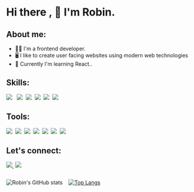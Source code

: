 # Hi there , :wave: I'm Robin.

## About me:

- :man_technologist: I'm a frontend developer.
- :desktop_computer: I like to create user facing websites using modern web technologies
- :notebook_with_decorative_cover: Currently I'm learning React..

## Skills:

<img src ="https://img.shields.io/badge/React-20232A?style=for-the-badge&logo=react&logoColor=61DAFB"/> &nbsp;
<img src="https://img.shields.io/badge/JavaScript-323330?style=for-the-badge&logo=javascript&logoColor=F7DF1E"/>&nbsp;
<img src ="https://img.shields.io/badge/Tailwind_CSS-38B2AC?style=for-the-badge&logo=tailwind-css&logoColor=white"/>&nbsp;
<img src ="https://img.shields.io/badge/CSS3-1572B6?style=for-the-badge&logo=css3&logoColor=white"/>&nbsp;
<img src ="https://img.shields.io/badge/HTML5-E34F26?style=for-the-badge&logo=html5&logoColor=white"/>&nbsp;
<img src ="https://img.shields.io/badge/PYTHON-FFFFFF?style=for-the-badge&logo=python&logoColor=blue"/>&nbsp;

## Tools:

<img src ="https://img.shields.io/badge/Git-FFFFFF?style=for-the-badge&logo=git&logoColor=orange"/>&nbsp;
<img src ="https://img.shields.io/badge/GitHub-100000?style=for-the-badge&logo=github&logoColor=white"/>&nbsp;
<img src ="https://img.shields.io/badge/Netlify-00C7B7?style=for-the-badge&logo=netlify&logoColor=white"/>&nbsp;
<img src ="https://img.shields.io/badge/VSCode-0078D4?style=for-the-badge&logo=visual%20studio%20code&logoColor=white"/>&nbsp;
<img src="https://img.shields.io/badge/VIM-%2311AB00.svg?&style=for-the-badge&logo=vim&logoColor=white"/>&nbsp;
<img src="https://img.shields.io/badge/Ubuntu-E95420?style=for-the-badge&logo=ubuntu&logoColor=white"/>&nbsp;
<img src="https://img.shields.io/badge/Linux-FCC624?style=for-the-badge&logo=linux&logoColor=black"/>&nbsp;

## Let's connect:

<a href="https://www.twitter.com/haddercone"><img src ="https://img.shields.io/badge/Twitter-1DA1F2?style=for-the-badge&logo=twitter&logoColor=white"/>&nbsp;</a>
<a href="https://www.linkedin.com/in/haddercone">
<img src="https://img.shields.io/badge/LinkedIn-0077B5?style=for-the-badge&logo=linkedin&logoColor=white"/>
</a>
<br/>

<div style="display:flex; align-items:center; gap:1rem;flex-wrap:wrap;">

![Robin's GitHub stats](https://github-readme-stats.vercel.app/api?username=haddercone&show_icons=true&theme=react)

[![Top Langs](https://github-readme-stats.vercel.app/api/top-langs/?username=haddercone&layout=compact)](https://github.com/haddercone/github-readme-stats)

</div>
